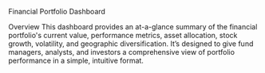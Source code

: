 Financial Portfolio Dashboard

Overview
This dashboard provides an at-a-glance summary of the financial portfolio's current value, performance metrics, asset allocation, stock growth, volatility, and geographic diversification. It’s designed to give fund managers, analysts, and investors a comprehensive view of portfolio performance in a simple, intuitive format.


